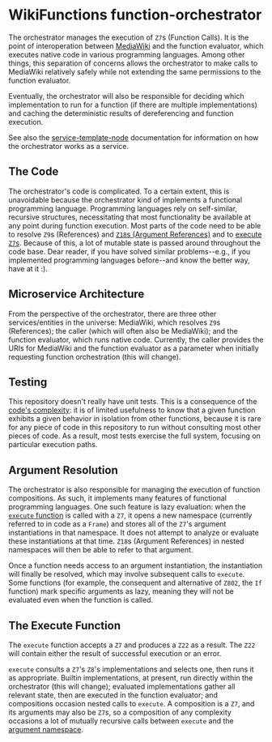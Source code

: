 # WikiFunctions function-orchestrator
The orchestrator manages the execution of `Z7`s (Function Calls). It is the point
of interoperation between [MediaWiki](https://wikitech.wikimedia.org/wiki/MediaWiki_at_WMF) and the function evaluator, which executes
native code in various programming languages. Among other things, this separation
of concerns allows the orchestrator to make calls to MediaWiki relatively safely
while not extending the same permissions to the function evaluator.

Eventually, the orchestrator will also be responsible for deciding which
implementation to run for a function (if there are multiple implementations) and
caching the deterministic results of dereferencing and function execution.

See also the [service-template-node](https://www.mediawiki.org/wiki/ServiceTemplateNode)
documentation for information on how the orchestrator works as a service.

<a href='the-code'></a>
## The Code
The orchestrator's code is complicated. To a certain extent, this is
unavoidable because the orchestrator kind of implements a functional programming
language. Programming languages rely on self-similar, recursive structures,
necessitating that most functionality be available at any point during
function execution. Most parts of the code need to be able to resolve
`Z9`s (References) and [`Z18`s (Argument References)](#argument-resolution) and
to [execute `Z7`s](#execute-function). Because of this, a lot of mutable state is
passed around throughout the code base. Dear reader, if you have solved similar
problems--e.g., if you implemented programming languages before--and know the
better way, have at it :).

## Microservice Architecture
From the perspective of the orchestrator, there are three other services/entities
in the universe: MediaWiki, which resolves `Z9`s (References); the caller (which
will often also be MediaWiki); and the function evaluator, which runs native
code. Currently, the caller provides the URIs for MediaWiki and the function
evaluator as a parameter when initially requesting function orchestration (this
will change).

## Testing
This repository doesn't really have unit tests. This is a consequence of the 
[code's complexity](#the-code): it is of limited usefulness to know that a
given function exhibits a given behavior in isolation from other functions,
because it is rare for any piece of code in this repository to run without
consulting most other pieces of code. As a result, most tests exercise the full
system, focusing on particular execution paths.

<a href='argument-resolution'></a>
## Argument Resolution
The orchestrator is also responsible for managing the execution of function
compositions. As such, it implements many features of functional programming
languages. One such feature is lazy evaluation: when the
[`execute` function](#execute-function) is called with a `Z7`, it opens a new
namespace (currently referred to in code as a `Frame`) and stores all of the
`Z7`'s argument instantiations in that namespace. It does not attempt to analyze
or evaluate these instantiations at that time. `Z18`s (Argument References) in
nested namespaces will then be able to refer to that argument.

Once a function needs access to an argument instantiation, the instantiation will
finally be resolved, which may involve subsequent calls to `execute`. Some functions
(for example, the consequent and alternative of `Z802`, the `If` function) mark
specific arguments as lazy, meaning they will not be evaluated even when
the function is called.

<a href='execute-function'></a>
## The Execute Function
The `execute` function accepts a `Z7` and produces a `Z22` as a result. The
`Z22` will contain either the result of successful execution or an error. 

`execute` consults a `Z7`'s `Z8`'s implementations and selects one, then runs it
as appropriate. Builtin implementations, at present, run directly within the
orchestrator (this will change); evaluated implementations gather all relevant
state, then are executed in the function evaluator; and compositions occasion nested
calls to `execute`. A composition is a `Z7`, and its arguments may also be `Z7`s,
so a composition of any complexity occasions a lot of mutually recursive calls
between `execute` and the [argument namespace](#argument-resolution).

